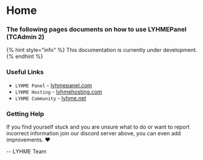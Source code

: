 # Home

### The following pages documents on how to use LYHMEPanel \(TCAdmin 2\)

{% hint style="info" %}
This documentation is currently under development.
{% endhint %}

### Useful Links

* `LYHME Panel` - [lyhmepanel.com](https://lyhmepanel.com)
* `LYHME Hosting` - [lyhmehosting.com](https://lyhmehosting.com)
* `LYHME Community` - [lyhme.net](https://lyhme.net)

### Getting Help

If you find yourself stuck and you are unsure what to do or want to report incorrect information join our discord server  above, you can even add improvements. ❤️  
  
-- LYHME Team



